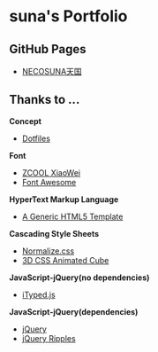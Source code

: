 # suna's Portfolio

## GitHub Pages
* [NECOSUNA天国](https://ghsable.github.io/)

## Thanks to ...
**Concept**
* [Dotfiles](https://ghsable.github.io/dotfiles/)

**Font**
* [ZCOOL XiaoWei](https://fonts.google.com/specimen/ZCOOL+XiaoWei)
* [Font Awesome](https://fontawesome.com)

**HyperText Markup Language**
* [A Generic HTML5 Template](https://www.webfx.com/blog/web-design/html5-template/)

**Cascading Style Sheets**
* [Normalize.css](https://necolas.github.io/normalize.css/)
* [3D CSS Animated Cube](https://www.codicode.com/demo/animated_3d_css_cube/)

**JavaScript-jQuery(no dependencies)**
* [iTyped.js](https://ityped.surge.sh)

**JavaScript-jQuery(dependencies)**
* [jQuery](https://jquery.com)
* [jQuery Ripples](https://sirxemic.github.io/jquery.ripples/)
